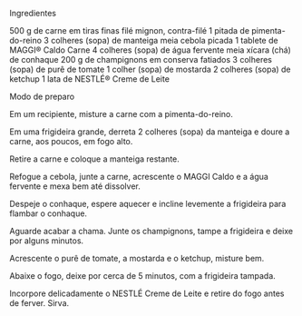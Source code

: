 
Ingredientes

500 g de carne em tiras finas filé mignon, contra-filé
1 pitada de pimenta-do-reino
3 colheres (sopa) de manteiga
meia cebola picada
1 tablete de MAGGI® Caldo Carne
4 colheres (sopa) de água fervente
meia xícara (chá) de conhaque
200 g de champignons em conserva fatiados
3 colheres (sopa) de purê de tomate
1 colher (sopa) de mostarda
2 colheres (sopa) de ketchup
1 lata de NESTLÉ® Creme de Leite

Modo de preparo

Em um recipiente, misture a carne com a pimenta-do-reino.

Em uma frigideira grande, derreta 2 colheres (sopa) da manteiga e doure a carne, aos poucos, em fogo alto.

Retire a carne e coloque a manteiga restante.

Refogue a cebola, junte a carne, acrescente o MAGGI Caldo e a água fervente e mexa bem até dissolver.

Despeje o conhaque, espere aquecer e incline levemente a frigideira para flambar o conhaque.

Aguarde acabar a chama. Junte os champignons, tampe a frigideira e deixe por alguns minutos.

Acrescente o purê de tomate, a mostarda e o ketchup, misture bem.

Abaixe o fogo, deixe por cerca de 5 minutos, com a frigideira tampada.

Incorpore delicadamente o NESTLÉ Creme de Leite e retire do fogo antes de ferver. Sirva.